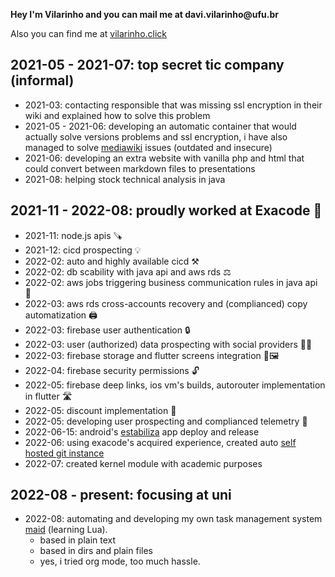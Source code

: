 **Hey I'm Vilarinho and you can mail me at davi.vilarinho\@ufu.br**

Also you can find me at [vilarinho.click](vilarinho.click)

2021-05 - 2021-07: top secret tic company (informal)
----------------------------------------------------

-   2021-03: contacting responsible that was missing ssl encryption in
    their wiki and explained how to solve this problem
-   2021-05 - 2021-06: developing an automatic container that would
    actually solve versions problems and ssl encryption, i have also
    managed to solve
    [mediawiki](https://www.mediawiki.org/wiki/help:links/en) issues
    (outdated and insecure)
-   2021-06: developing an extra website with vanilla php and html that
    could convert between markdown files to presentations
-   2021-08: helping stock technical analysis in java

2021-11 - 2022-08: proudly worked at Exacode 🚀
----------------------------------------------

-   2021-11: node.js apis 🪚
-   2021-12: cicd prospecting 💡
-   2022-02: auto and highly available cicd ⚒️
-   2022-02: db scability with java api and aws rds ⚖️
-   2022-02: aws jobs triggering business communication rules in java
    api 🔄
-   2022-03: aws rds cross-accounts recovery and (complianced) copy
    automatization 🖨️
-   2022-03: firebase user authentication 🔒
-   2022-03: user (authorized) data prospecting with social providers
    🕵️‍♀️
-   2022-03: firebase storage and flutter screens integration 📱🖼️
-   2022-04: firebase security permissions 🔓
-   2022-05: firebase deep links, ios vm\'s builds, autorouter
    implementation in flutter 🛣️
-   2022-05: discount implementation 🏪
-   2022-05: developing user prospecting and complianced telemetry 🔎
-   2022-06-15: android\'s
    [estabiliza](https://play.google.com/store/apps/details?id=br.com.exacode.estabiliza&hl=en&gl=us)
    app deploy and release
-   2022-06: using exacode\'s acquired experience, created auto [self
    hosted git instance](https://docs.gitea.io/)
-   2022-07: created kernel module with academic purposes

2022-08 - present: focusing at uni
----------------------------------

-   2022-08: automating and developing my own task management system
    [maid](https://github.com/DaviVilarinho/maid) (learning Lua).
    -   based in plain text
    -   based in dirs and plain files
    -   yes, i tried org mode, too much hassle.
